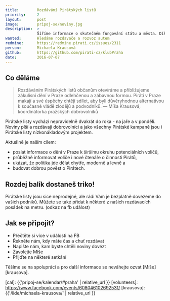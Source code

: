 ```yaml
---
title:        Rozdávání Pirátských listů
priority:     2
layout:       post
image:        pripoj-se/noviny.jpg
description:  >
              Šíříme informace o skutečném fungování státu a města. Díky vám se dostanou i k lidem, kteří se s Internetem nekamarádí.
wanted:       Hledáme rozdavače a rozvoz autem
redmine:      https://redmine.pirati.cz/issues/2311
person:       Michaela Krausová
github:       https://github.com/pirati-cz/klubPraha
date:         2016-07-07
---
```


## Co děláme

> Rozdáváním Pirátských listů občanům otevíráme
> a přibližujeme zákulisní dění v Praze odlehčenou a zábavnou formou.
> Piráti v Praze makají a své úspěchy chtějí sdílet,
> aby byli důvěryhodnou alternativou k současné vládě zlodějů a podvodníků.
> — Míša Krausová, koordinátorka pražských dobrovolníků

Pirátské listy vychází nepravidelně dvakrát do roka - na jaře a v pondělí.
Noviny píší a rozdávají dobrovolníci a jako všechny Pirátské kampaně jsou
i Pirátské listy nízkonákladovým projektem.


Aktuálně je naším cílem:

* poslat informace o dění v Praze k širšímu okruhu potenciálních voličů,
* průběžně informovat voliče i nové čtenáře o činnosti Pirátů,
* ukázat, že politika jde dělat chytře, moderně a levně a
* budovat dobrou pověst o Pirátech.

## Rozdej balík dostaneš triko!

Pirátské listy jsou sice neprodejné, ale rádi Vám je bezplatně dovezeme do vašich podniků.
Můžete se také přidat k některé z našich rozdávacích posádek na metru. (odkaz na fb událost)


## Jak se připojit?

* Přečtěte si více v události na FB
* Řekněte nám, kdy máte čas a chuť rozdávat
* Napište nám, kam byste chtěli noviny dovézt
* Zavolejte Míše
* Přijďte na některé setkání


Těšíme se na spolupráci a pro další informace se neváhejte ozvat [Míše][krausova].

[cal]: {{'pripoj-se/kalendar/#praha' | relative_url }}
[volunteers]: https://www.facebook.com/events/608046102692531/
[krausova]: {{'/lide/michaela-krausova/' | relative_url }}
